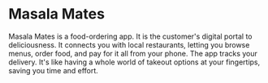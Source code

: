 # Masala Mates
Masala Mates is a food-ordering app. It is the customer's digital portal to deliciousness.  It connects you with local restaurants, letting you browse menus, order food, and pay for it all from your phone.  The app tracks your delivery. It's like having a whole world of takeout options at your fingertips, saving you time and effort. 
